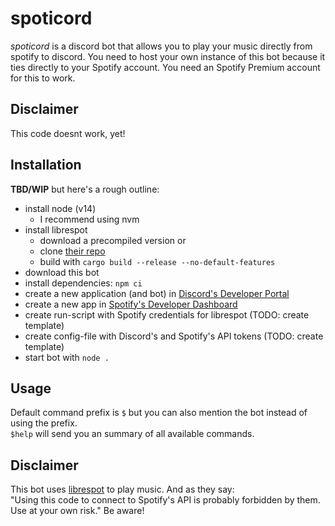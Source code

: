 # spoticord

*spoticord* is a discord bot that allows you to play your music directly from spotify to discord. You need to host your own instance of this bot because it ties directly to your Spotify account. You need an Spotify Premium account for this to work.

## Disclaimer  

This code doesnt work, yet!

## Installation

__TBD/WIP__
but here's a rough outline:
- install node (v14)
  - I recommend using nvm 
- install librespot
  - download a precompiled version or
  - clone [their repo](https://github.com/librespot-org/librespot)
  - build with ```cargo build --release --no-default-features```
- download this bot
- install dependencies: ```npm ci```
- create a new application (and bot) in [Discord's Developer Portal](https://discord.com/developers/applications)
- create a new app in [Spotify's Developer Dashboard](https://developer.spotify.com/dashboard/applications)
- create run-script with Spotify credentials for librespot (TODO: create template)
- create config-file with Discord's and Spotify's API tokens (TODO: create template)
- start bot with ```node .```

## Usage

Default command prefix is ```$``` but you can also mention the bot instead of using the prefix.  
```$help``` will send you an summary of all available commands.

## Disclaimer

This bot uses [librespot](https://github.com/librespot-org/librespotlibrespot) to play music. And as they say:  
"Using this code to connect to Spotify's API is probably forbidden by them. Use at your own risk." Be aware!
